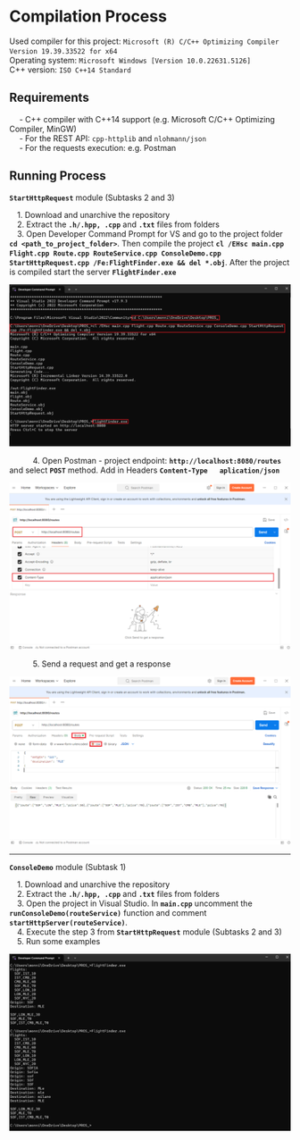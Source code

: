 # Compilation Process
Used compiler for this project: `Microsoft (R) C/C++ Optimizing Compiler Version 19.39.33522 for x64`  
Operating system: `Microsoft Windows [Version 10.0.22631.5126]`  
C++ version: `ISO C++14 Standard`

## Requirements
&emsp; - C++ compiler with C++14 support (e.g. Microsoft C/C++ Optimizing Compiler, MinGW)  
&emsp; - For the REST API: `cpp-httplib` and `nlohmann/json`  
&emsp; - For the requests execution: e.g. Postman

## Running Process
**`StartHttpRequest`** module (Subtasks 2 and 3) 

&emsp;1. Download and unarchive the repository  
&emsp;2. Extract the **`.h/.hpp, .cpp`** and **`.txt`** files from folders  
&emsp;3. Open Developer Command Prompt for VS and go to the project folder  **`cd <path_to_project_folder>`**. Then compile the project **`cl /EHsc main.cpp Flight.cpp Route.cpp RouteService.cpp ConsoleDemo.cpp StartHttpRequest.cpp /Fe:FlightFinder.exe && del *.obj`**. After the project is compiled start the server **`FlightFinder.exe`**   

![COMPILE](./images/compile.png)

&emsp;&emsp;&emsp;4. Open Postman - project endpoint: **`http://localhost:8080/routes`** and select **`POST`** method. Add in Headers **`Content-Type   aplication/json`**  

![POSTMAN](./images/postman.png)
 
&emsp;&emsp;&emsp;5. Send a request and get a response  

![REQUEST](./images/request.png)

---
**`ConsoleDemo`** module (Subtask 1)  

&emsp;1. Download and unarchive the repository   
&emsp;2. Extract the **`.h/.hpp, .cpp`** and **`.txt`** files from folders  
&emsp;3. Open the project in Visual Studio. In **`main.cpp`** uncomment the **`runConsoleDemo(routeService)`** function and comment **`startHttpServer(routeService)`**.    
&emsp;4. Execute the step 3 from **`StartHttpRequest`** module (Subtasks 2 and 3)  
&emsp;5. Run some examples  

![COMPILE DEMO](./images/compileDemo.png)
